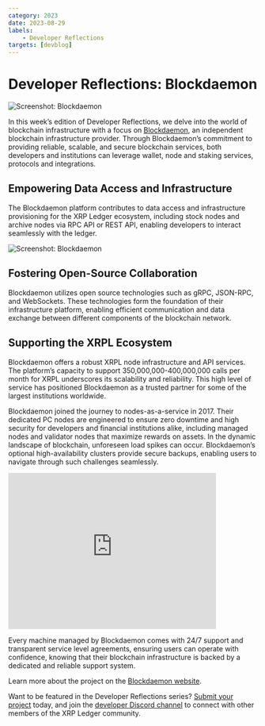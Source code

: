 ```yaml
---
category: 2023
date: 2023-08-29
labels:
    - Developer Reflections
targets: [devblog]
---
```

# Developer Reflections: Blockdaemon

![Screenshot: Blockdaemon](/blog/img/dev-reflections-blockdaemon-logo.png)

In this week’s edition of Developer Reflections, we delve into the world of blockchain infrastructure with a focus on [Blockdaemon](https://www.blockdaemon.com/), an independent blockchain infrastructure provider. Through Blockdaemon’s commitment to providing reliable, scalable, and secure blockchain services, both developers and institutions can leverage wallet, node and staking services, protocols and integrations.

<!-- BREAK -->

## Empowering Data Access and Infrastructure

The Blockdaemon platform contributes to data access and infrastructure provisioning for the XRP Ledger ecosystem, including stock nodes and archive nodes via RPC API or REST API, enabling developers to interact seamlessly with the ledger.

![Screenshot: Blockdaemon](/blog/img/dev-reflections-blockdaemon-platform.png)

## Fostering Open-Source Collaboration

Blockdaemon utilizes open source technologies such as gRPC, JSON-RPC, and WebSockets. These technologies form the foundation of their infrastructure platform, enabling efficient communication and data exchange between different components of the blockchain network.

## Supporting the XRPL Ecosystem

Blockdaemon offers a robust XRPL node infrastructure and API services. The platform’s capacity to support 350,000,000-400,000,000 calls per month for XRPL underscores its scalability and reliability. This high level of service has positioned Blockdaemon as a trusted partner for some of the largest institutions worldwide.

Blockdaemon joined the journey to nodes-as-a-service in 2017. Their dedicated PC nodes are engineered to ensure zero downtime and high security for developers and financial institutions alike, including managed nodes and validator nodes that maximize rewards on assets. In the dynamic landscape of blockchain, unforeseen load spikes can occur. Blockdaemon’s optional high-availability clusters provide secure backups, enabling users to navigate through such challenges seamlessly.

<iframe width="420" height="315" src="https://www.youtube.com/embed/Pm8V0oHSetI" frameborder="0" allowfullscreen></iframe>

Every machine managed by Blockdaemon comes with 24/7 support and transparent service level agreements, ensuring users can operate with confidence, knowing that their blockchain infrastructure is backed by a dedicated and reliable support system.

Learn more about the project on the [Blockdaemon website](https://www.blockdaemon.com/).

Want to be featured in the Developer Reflections series? [Submit your project](https://xrpl.org/contribute.html#xrpl-blog) today, and join the [developer Discord channel](https://xrpldevs.org/) to connect with other members of the XRP Ledger community.

